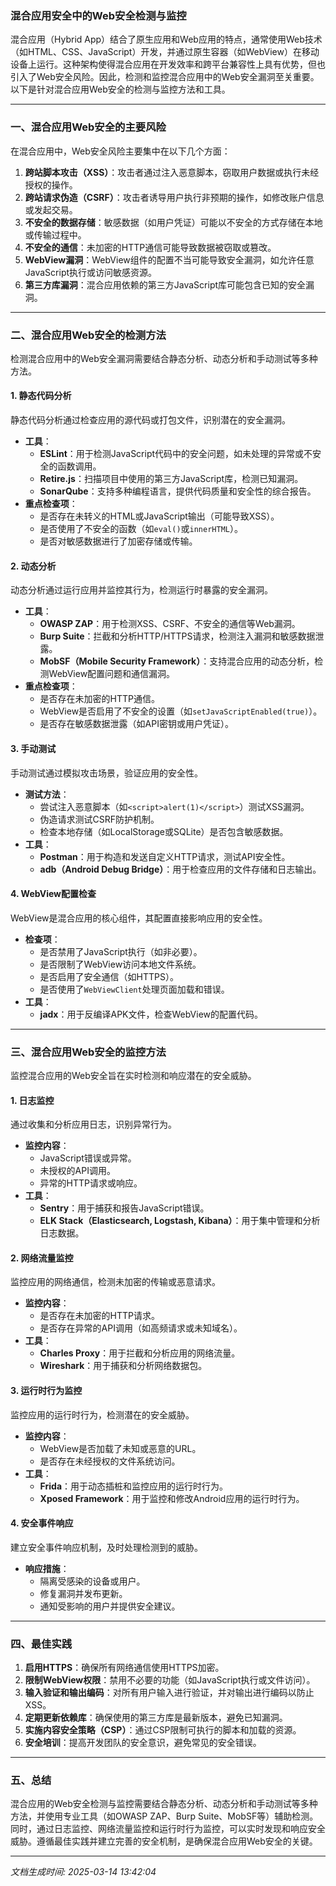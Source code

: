### 混合应用安全中的Web安全检测与监控

混合应用（Hybrid App）结合了原生应用和Web应用的特点，通常使用Web技术（如HTML、CSS、JavaScript）开发，并通过原生容器（如WebView）在移动设备上运行。这种架构使得混合应用在开发效率和跨平台兼容性上具有优势，但也引入了Web安全风险。因此，检测和监控混合应用中的Web安全漏洞至关重要。以下是针对混合应用Web安全的检测与监控方法和工具。

---

### 一、混合应用Web安全的主要风险
在混合应用中，Web安全风险主要集中在以下几个方面：
1. **跨站脚本攻击（XSS）**：攻击者通过注入恶意脚本，窃取用户数据或执行未经授权的操作。
2. **跨站请求伪造（CSRF）**：攻击者诱导用户执行非预期的操作，如修改账户信息或发起交易。
3. **不安全的数据存储**：敏感数据（如用户凭证）可能以不安全的方式存储在本地或传输过程中。
4. **不安全的通信**：未加密的HTTP通信可能导致数据被窃取或篡改。
5. **WebView漏洞**：WebView组件的配置不当可能导致安全漏洞，如允许任意JavaScript执行或访问敏感资源。
6. **第三方库漏洞**：混合应用依赖的第三方JavaScript库可能包含已知的安全漏洞。

---

### 二、混合应用Web安全的检测方法
检测混合应用中的Web安全漏洞需要结合静态分析、动态分析和手动测试等多种方法。

#### 1. **静态代码分析**
静态代码分析通过检查应用的源代码或打包文件，识别潜在的安全漏洞。
- **工具**：
  - **ESLint**：用于检测JavaScript代码中的安全问题，如未处理的异常或不安全的函数调用。
  - **Retire.js**：扫描项目中使用的第三方JavaScript库，检测已知漏洞。
  - **SonarQube**：支持多种编程语言，提供代码质量和安全性的综合报告。
- **重点检查项**：
  - 是否存在未转义的HTML或JavaScript输出（可能导致XSS）。
  - 是否使用了不安全的函数（如`eval()`或`innerHTML`）。
  - 是否对敏感数据进行了加密存储或传输。

#### 2. **动态分析**
动态分析通过运行应用并监控其行为，检测运行时暴露的安全漏洞。
- **工具**：
  - **OWASP ZAP**：用于检测XSS、CSRF、不安全的通信等Web漏洞。
  - **Burp Suite**：拦截和分析HTTP/HTTPS请求，检测注入漏洞和敏感数据泄露。
  - **MobSF（Mobile Security Framework）**：支持混合应用的动态分析，检测WebView配置问题和通信漏洞。
- **重点检查项**：
  - 是否存在未加密的HTTP通信。
  - WebView是否启用了不安全的设置（如`setJavaScriptEnabled(true)`）。
  - 是否存在敏感数据泄露（如API密钥或用户凭证）。

#### 3. **手动测试**
手动测试通过模拟攻击场景，验证应用的安全性。
- **测试方法**：
  - 尝试注入恶意脚本（如`<script>alert(1)</script>`）测试XSS漏洞。
  - 伪造请求测试CSRF防护机制。
  - 检查本地存储（如LocalStorage或SQLite）是否包含敏感数据。
- **工具**：
  - **Postman**：用于构造和发送自定义HTTP请求，测试API安全性。
  - **adb（Android Debug Bridge）**：用于检查应用的文件存储和日志输出。

#### 4. **WebView配置检查**
WebView是混合应用的核心组件，其配置直接影响应用的安全性。
- **检查项**：
  - 是否禁用了JavaScript执行（如非必要）。
  - 是否限制了WebView访问本地文件系统。
  - 是否启用了安全通信（如HTTPS）。
  - 是否使用了`WebViewClient`处理页面加载和错误。
- **工具**：
  - **jadx**：用于反编译APK文件，检查WebView的配置代码。

---

### 三、混合应用Web安全的监控方法
监控混合应用的Web安全旨在实时检测和响应潜在的安全威胁。

#### 1. **日志监控**
通过收集和分析应用日志，识别异常行为。
- **监控内容**：
  - JavaScript错误或异常。
  - 未授权的API调用。
  - 异常的HTTP请求或响应。
- **工具**：
  - **Sentry**：用于捕获和报告JavaScript错误。
  - **ELK Stack（Elasticsearch, Logstash, Kibana）**：用于集中管理和分析日志数据。

#### 2. **网络流量监控**
监控应用的网络通信，检测未加密的传输或恶意请求。
- **监控内容**：
  - 是否存在未加密的HTTP请求。
  - 是否存在异常的API调用（如高频请求或未知域名）。
- **工具**：
  - **Charles Proxy**：用于拦截和分析应用的网络流量。
  - **Wireshark**：用于捕获和分析网络数据包。

#### 3. **运行时行为监控**
监控应用的运行时行为，检测潜在的安全威胁。
- **监控内容**：
  - WebView是否加载了未知或恶意的URL。
  - 是否存在未经授权的文件系统访问。
- **工具**：
  - **Frida**：用于动态插桩和监控应用的运行时行为。
  - **Xposed Framework**：用于监控和修改Android应用的运行时行为。

#### 4. **安全事件响应**
建立安全事件响应机制，及时处理检测到的威胁。
- **响应措施**：
  - 隔离受感染的设备或用户。
  - 修复漏洞并发布更新。
  - 通知受影响的用户并提供安全建议。

---

### 四、最佳实践
1. **启用HTTPS**：确保所有网络通信使用HTTPS加密。
2. **限制WebView权限**：禁用不必要的功能（如JavaScript执行或文件访问）。
3. **输入验证和输出编码**：对所有用户输入进行验证，并对输出进行编码以防止XSS。
4. **定期更新依赖库**：确保使用的第三方库是最新版本，避免已知漏洞。
5. **实施内容安全策略（CSP）**：通过CSP限制可执行的脚本和加载的资源。
6. **安全培训**：提高开发团队的安全意识，避免常见的安全错误。

---

### 五、总结
混合应用的Web安全检测与监控需要结合静态分析、动态分析和手动测试等多种方法，并使用专业工具（如OWASP ZAP、Burp Suite、MobSF等）辅助检测。同时，通过日志监控、网络流量监控和运行时行为监控，可以实时发现和响应安全威胁。遵循最佳实践并建立完善的安全机制，是确保混合应用Web安全的关键。

---

*文档生成时间: 2025-03-14 13:42:04*



